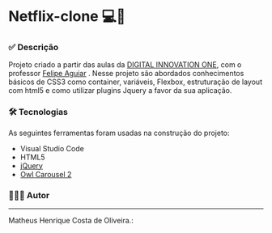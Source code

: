 # Netflix-clone 💻🚀

### ✅ Descrição

Projeto criado a partir das aulas da [DIGITAL INNOVATION ONE](https://digitalinnovation.one/),  com o professor [Felipe Aguiar](https://github.com/felipeAguiarCode/felipeAguiarcode.github.io/commits?author=felipeAguiarCode) . Nesse projeto são abordados  conhecimentos básicos de CSS3 como container, variáveis, Flexbox, estruturação de layout com html5 e como utilizar plugins Jquery a favor da sua aplicação.

### 🛠️ Tecnologias

As seguintes ferramentas foram usadas na construção do projeto: 

- Visual Studio Code
- HTML5
- [jQuery](https://jquery.com/)
- [Owl Carousel 2](https://owlcarousel2.github.io/OwlCarousel2/)

### 🙋🏻‍♂️ Autor 

---

Matheus Henrique Costa de Oliveira.:  

